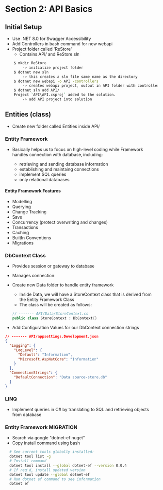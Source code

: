# Section 2: API Basics

## Initial Setup

- Use .NET 8.0 for Swagger Accessibility
- Add Controllers in bash command for new webapi
- Project folder called 'ReStore'
  - Contains API/ and ReStore.sln

```bash
    $ mkdir ReStore
        -> initialize project folder
    $ dotnet new sln
        -> this creates a sln file same name as the directory
    $ dotnet new webapi -o API -controllers
        -> creates webapi project, output in API folder with controllers
    $ dotnet sln add API/
    Project `API\API.csproj` added to the solution.
        -> add API project into solution
```

## Entities (class)

- Create new folder called Entities inside API/

### Entity Framework

- Basically helps us to focus on high-level coding while Framework handles connection with database, including:

  - retrieving and sending database information
  - establishing and maintaing connections
  - implement SQL queries
  - only relational databases

#### Entity Framework Features

- Modelling
- Querying
- Change Tracking
- Save
- Concurrency (protect overwriting and changes)
- Transactions
- Caching
- BuiltIn Conventions
- Migrations

### DbContext Class

- Provides session or gateway to database
- Manages connection
- Create new Data folder to handle entity framework

  - Inside Data, we will have a StoreContext class that is derived from the Entity Framework Class
  - The class will be created as follows:

  ```cs
  // ------- API/Data/StoreContext.cs
  public class StoreContext : DbContext{}

  ```

- Add Configuration Values for our DbContext connection strings

```json
// ------- API/appsettings.Development.json
{
  "Logging": {
    "LogLevel": {
      "Default": "Information",
      "Microsoft.AspNetCore": "Information"
    }
  },
  "ConnectionStrings": {
    "DefaultConnection": "Data source-store.db"
  }
}
```

### LINQ

- Implement queries in C# by translating to SQL and retrieving objects from database

### Entity Framework MIGRATION

- Search via google "dotnet-ef nuget"
- Copy install command using bash

```bash
  # See current tools globally installed:
  dotnet tool list -g
  # Install command
  dotnet tool install --global dotnet-ef --version 8.0.4
  # If req'd, install updated version
  dotnet tool update --global dotnet-ef
  # Run dotnet ef command to see information
  dotnet ef
```
